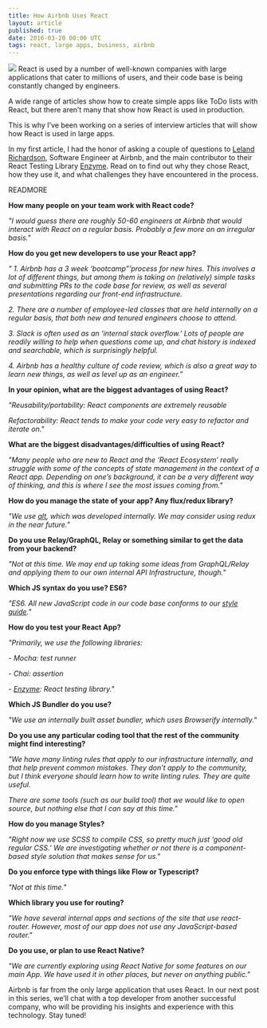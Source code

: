 ```yaml
---
title: How Airbnb Uses React
layout: article
published: true
date: 2016-03-20 00:00 UTC
tags: react, large apps, business, airbnb
---
```

![](/images/airbnb-react.png)
React is used by a number of well-known companies with large applications that
cater to millions of users, and their code base is being constantly changed by
engineers.

A wide range of articles show how to create simple apps like ToDo lists with
React, but there aren’t many that show how React is used in production.

This is why I’ve been working on a series of interview articles that will show
how React is used in large apps.

In my first article, I had the honor of asking a couple of questions to [Leland
Richardson](https://github.com/lelandrichardson), Software Engineer at Airbnb,
and the main contributor to their React
Testing Library [Enzyme](https://github.com/airbnb/lelandricharson). Read on to
find out why they chose React, how they use
it, and what challenges they have encountered in the process.

READMORE

__How many people on your team work with React code?__

*"I would guess there are roughly 50-60 engineers at Airbnb that would interact
with React on a regular basis. Probably a few more on an irregular basis."*

__How do you get new developers to use your React app?__

*" 1. Airbnb has a 3 week ‘bootcamp”’process for new hires. This involves a lot
of different things, but among them is taking on (relatively) simple tasks and
submitting PRs to the code base for review, as well as several presentations
regarding our front-end infrastructure.*

*2. There are a number of employee-led classes that are held internally on a
regular basis, that both new and tenured engineers choose to attend.*

*3. Slack is often used as an ‘internal stack overflow.’ Lots of people are readily
willing to help when questions come up, and chat history is indexed and searchable,
which is surprisingly helpful.*

*4. Airbnb has a healthy culture of code review, which is also a great way to learn
new things, as well as level up as an engineer.&rdquo;*

__In your opinion, what are the biggest advantages of using React?__

*"Reusability/portability: React components are extremely reusable*

*Refactorability: React tends to make your code very easy to refactor and iterate on."*

__What are the biggest disadvantages/difficulties of using React?__

*"Many people who are new to React and the ‘React Ecosystem’ really struggle with
some of the concepts of state management in the context of a React app. Depending on
one’s background, it can be a very different way of thinking, and this is where I see
the most issues coming from."*

__How do you manage the state of your app? Any flux/redux library?__

*"We use [alt](https://github.com/goatslacker/alt), which was developed internally. We
may consider using redux in the near future."*

__Do you use Relay/GraphQL, Relay or something similar to get the data from your backend?__

*"Not at this time. We may end up taking some ideas from GraphQL/Relay and applying them
to our own internal API Infrastructure, though."*

__Which JS syntax do you use? ES6?__

*"ES6. All new JavaScript code in our code base conforms to our [style guide](
https://github.com/airbnb/javascript)."*

__How do you test your React App?__

*"Primarily, we use the following libraries:*

*- Mocha: test runner*

*- Chai: assertion*

*- [Enzyme](https://github.com/airbnb/enzyme): React testing library."*

__Which JS Bundler do you use?__

*"We use an internally built asset bundler, which uses Browserify internally."*

__Do you use any particular coding tool that the rest of the community might find interesting?__

*"We have many linting rules that apply to our infrastructure internally,
and that help prevent common mistakes. They don’t apply to the community,
but I think everyone should learn how to write linting rules. They are
quite useful.*

*There are some tools (such as our build tool) that we would like to open
source, but nothing else that I can say at this time."*

__How do you manage Styles?__

*"Right now we use SCSS to compile CSS, so pretty much just ‘good old regular CSS.’
We are investigating whether or not there is a component-based style solution
that makes sense for us."*

__Do you enforce type with things like Flow or Typescript?__

*"Not at this time."*

__Which library you use for routing?__

*"We have several internal apps and sections of the site that use react-router.
However, most of our app does not use any JavaScript-based router."*

__Do you use, or plan to use React Native?__

*"We are currently exploring using React Native for some features on our main App.
We have used it in other places, but never on anything public."*

Airbnb is far from the only large application that uses React. In our next post in this series, we’ll chat with a top developer from another successful company, who will be providing his insights and experience with this technology. Stay tuned!
